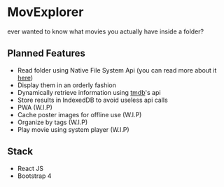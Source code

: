 # MovExplorer

ever wanted to know what movies you actually have inside a folder?

## Planned Features

- Read folder using Native File System Api (you can read more about it [here](https://web.dev/native-file-system/))
- Display them in an orderly fashion
- Dynamically retrieve information using [tmdb](https://developer.tmdb.org)'s api
- Store results in IndexedDB to avoid useless api calls
- PWA (W.I.P)
- Cache poster images for offline use (W.I.P)
- Organize by tags (W.I.P)
- Play movie using system player (W.I.P)


## Stack

- React JS
- Bootstrap 4
